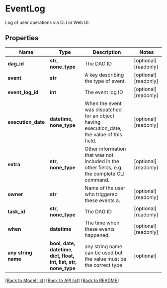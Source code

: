 # EventLog

Log of user operations via CLI or Web UI.

## Properties
Name | Type | Description | Notes
------------ | ------------- | ------------- | -------------
**dag_id** | **str, none_type** | The DAG ID | [optional] [readonly] 
**event** | **str** | A key describing the type of event. | [optional] [readonly] 
**event_log_id** | **int** | The event log ID | [optional] [readonly] 
**execution_date** | **datetime, none_type** | When the event was dispatched for an object having execution_date, the value of this field.  | [optional] [readonly] 
**extra** | **str, none_type** | Other information that was not included in the other fields, e.g. the complete CLI command.  | [optional] [readonly] 
**owner** | **str** | Name of the user who triggered these events a. | [optional] [readonly] 
**task_id** | **str, none_type** | The DAG ID | [optional] [readonly] 
**when** | **datetime** | The time when these events happened. | [optional] [readonly] 
**any string name** | **bool, date, datetime, dict, float, int, list, str, none_type** | any string name can be used but the value must be the correct type | [optional]

[[Back to Model list]](../README.md#documentation-for-models) [[Back to API list]](../README.md#documentation-for-api-endpoints) [[Back to README]](../README.md)


